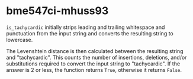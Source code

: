 # bme547ci-mhuss93

`is_tachycardic` initially strips leading and trailing whitespace and punctuation from the input string and converts the resulting string to lowercase.

The Levenshtein distance is then calculated between the resulting string and "tachycardic". This counts the number of insertions, deletions, and/or substitutions required to convert the input string to "tachycardic". If the answer is 2 or less, the function returns `True`, otherwise it returns `False`.